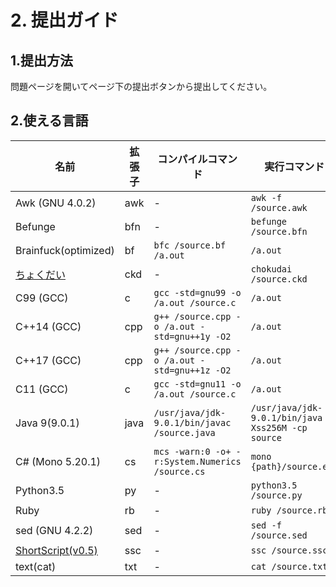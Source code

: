 # 2. 提出ガイド

## 1.提出方法

問題ページを開いてページ下の提出ボタンから提出してください。

## 2.使える言語
| 名前                                                                     | 拡張子 | コンパイルコマンド                              | 実行コマンド                                        |
| ------------------------------------------------------------------------ | ------ | ----------------------------------------------- | --------------------------------------------------- |
| Awk (GNU 4.0.2)                                                          | awk    | -                                               | `awk -f /source.awk`                                |
| Befunge                                                                  | bfn    | -                                               | `befunge /source.bfn`                               |
| Brainfuck(optimized)                                                     | bf     | `bfc /source.bf /a.out`                         | `/a.out`                                            |
| [ちょくだい](https://github.com/hagyu-aya/programming-language-Chokudai) | ckd    | -                                               | `chokudai /source.ckd`                              |
| C99 (GCC)                                                                | c      | `gcc -std=gnu99 -o /a.out /source.c`            | `/a.out`                                            |
| C++14 (GCC)                                                              | cpp    | `g++ /source.cpp -o /a.out -std=gnu++1y -O2`    | `/a.out`                                            |
| C++17 (GCC)                                                              | cpp    | `g++ /source.cpp -o /a.out -std=gnu++1z -O2`    | `/a.out`                                            |
| C11 (GCC)                                                                | c      | `gcc -std=gnu11 -o /a.out /source.c`            | `/a.out`                                            |
| Java 9(9.0.1)                                                            | java   | `/usr/java/jdk-9.0.1/bin/javac /source.java`    | `/usr/java/jdk-9.0.1/bin/java -Xss256M -cp  source` |
| C# (Mono 5.20.1)                                                         | cs     | `mcs -warn:0 -o+ -r:System.Numerics /source.cs` |	`mono {path}/source.exe`                            |
| Python3.5                                                                | py     | -                                               | `python3.5 /source.py`                              |
| Ruby                                                                     | rb     | -                                               | `ruby /source.rb`                                   |
| sed (GNU 4.2.2)                                                          | sed    | -                                               | `sed -f /source.sed`                                |
| [ShortScript(v0.5)](https://gitlab.com/qcfium/short_script)              | ssc    | -                                               | `ssc /source.ssc`                                   |
| text(cat)                                                                | txt    | -                                               | `cat /source.txt`                                   |
